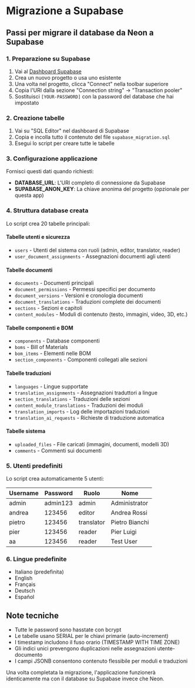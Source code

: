 # Migrazione a Supabase

## Passi per migrare il database da Neon a Supabase

### 1. Preparazione su Supabase
1. Vai al [Dashboard Supabase](https://supabase.com/dashboard/projects)
2. Crea un nuovo progetto o usa uno esistente
3. Una volta nel progetto, clicca "Connect" nella toolbar superiore
4. Copia l'URI dalla sezione "Connection string" -> "Transaction pooler"
5. Sostituisci `[YOUR-PASSWORD]` con la password del database che hai impostato

### 2. Creazione tabelle
1. Vai su "SQL Editor" nel dashboard di Supabase
2. Copia e incolla tutto il contenuto del file `supabase_migration.sql`
3. Esegui lo script per creare tutte le tabelle

### 3. Configurazione applicazione
Fornisci questi dati quando richiesti:
- **DATABASE_URL**: L'URI completo di connessione da Supabase
- **SUPABASE_ANON_KEY**: La chiave anonima del progetto (opzionale per questa app)

### 4. Struttura database creata
Lo script crea 20 tabelle principali:

#### Tabelle utenti e sicurezza
- `users` - Utenti del sistema con ruoli (admin, editor, translator, reader)
- `user_document_assignments` - Assegnazioni documenti agli utenti

#### Tabelle documenti
- `documents` - Documenti principali
- `document_permissions` - Permessi specifici per documento
- `document_versions` - Versioni e cronologia documenti
- `document_translations` - Traduzioni complete dei documenti
- `sections` - Sezioni e capitoli
- `content_modules` - Moduli di contenuto (testo, immagini, video, 3D, etc.)

#### Tabelle componenti e BOM
- `components` - Database componenti
- `boms` - Bill of Materials
- `bom_items` - Elementi nelle BOM
- `section_components` - Componenti collegati alle sezioni

#### Tabelle traduzioni
- `languages` - Lingue supportate
- `translation_assignments` - Assegnazioni traduttori a lingue
- `section_translations` - Traduzioni delle sezioni
- `content_module_translations` - Traduzioni dei moduli
- `translation_imports` - Log delle importazioni traduzioni
- `translation_ai_requests` - Richieste di traduzione automatica

#### Tabelle sistema
- `uploaded_files` - File caricati (immagini, documenti, modelli 3D)
- `comments` - Commenti sui documenti

### 5. Utenti predefiniti
Lo script crea automaticamente 5 utenti:

| Username | Password | Ruolo | Nome |
|----------|----------|-------|------|
| admin | admin123 | admin | Administrator |
| andrea | 123456 | editor | Andrea Rossi |
| pietro | 123456 | translator | Pietro Bianchi |
| pier | 123456 | reader | Pier Luigi |
| aa | 123456 | reader | Test User |

### 6. Lingue predefinite
- Italiano (predefinita)
- English
- Français
- Deutsch
- Español

## Note tecniche
- Tutte le password sono hasstate con bcrypt
- Le tabelle usano SERIAL per le chiavi primarie (auto-increment)
- I timestamp includono il fuso orario (TIMESTAMP WITH TIME ZONE)
- Gli indici unici prevengono duplicazioni nelle assegnazioni utente-documento
- I campi JSONB consentono contenuto flessibile per moduli e traduzioni

Una volta completata la migrazione, l'applicazione funzionerà identicamente ma con il database su Supabase invece che Neon.